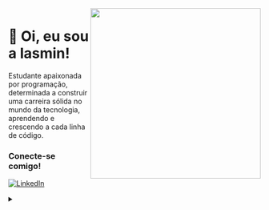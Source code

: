 <img align="right" height="340" src="https://raw.githubusercontent.com/MicaelliMedeiros/micaellimedeiros/master/image/computer-illustration.png">

<h1>
💜 Oi, eu sou a Iasmin!
</h1>
Estudante apaixonada por programação, determinada a construir uma carreira sólida no mundo da tecnologia, aprendendo e crescendo a cada linha de código.

<h3 align="left">Conecte-se comigo! </h3>

[![LinkedIn](https://img.shields.io/badge/-LinkedIn-000?style=for-the-badge&logo=linkedin&logoColor=FF00F6&color:FFF)](https://www.linkedin.com/in/deviasminsilva/)


<details align="left">
  <summary></summary> 
 
  - Badge by <a href="https://shields.io/">shields.io</a><br>
  - Computer vector created by <a href="https://www.freepik.com/author/fullvector">Fullvector</a><br>
</details>
